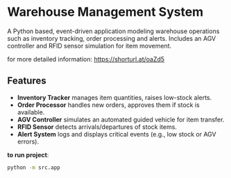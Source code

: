 # Warehouse Management System

A Python based, event-driven application modeling warehouse operations such as inventory tracking, order processing and alerts. Includes an AGV controller and RFID sensor simulation for item movement.

for more detailed information: https://shorturl.at/oaZd5

## Features
- **Inventory Tracker** manages item quantities, raises low-stock alerts.
- **Order Processor** handles new orders, approves them if stock is available.
- **AGV Controller** simulates an automated guided vehicle for item transfer.
- **RFID Sensor** detects arrivals/departures of stock items.
- **Alert System** logs and displays critical events (e.g., low stock or AGV errors).

**to run project**:  
   ```bash
   python -m src.app

```
